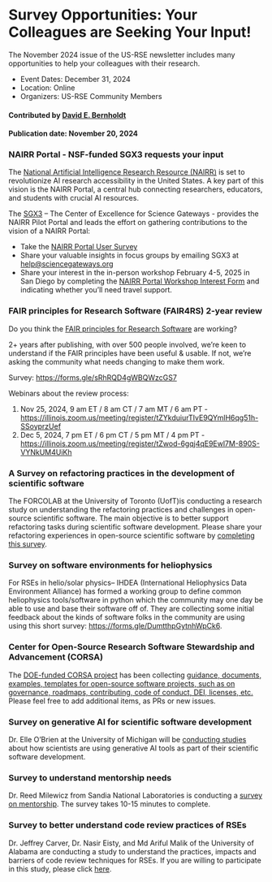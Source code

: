 # Survey Opportunities: Your Colleagues are Seeking Your Input!

<!-- deck text start --> 
The November 2024 issue of the US-RSE newsletter includes many opportunities to help your colleagues with their research.
<!-- deck text ends -->

- Event Dates: December 31, 2024
- Location: Online
- Organizers: US-RSE Community Members

#### Contributed by [David E. Bernholdt](https://github.com/bernhold/)

#### Publication date: November 20, 2024

### NAIRR Portal - NSF-funded SGX3 requests your input

The [National Artificial Intelligence Research Resource (NAIRR)](https://new.nsf.gov/focus-areas/artificial-intelligence/nairr) is set to revolutionize AI research accessibility in the United States. A key part of this vision is the NAIRR Portal, a central hub connecting researchers, educators, and students with crucial AI resources.

The [SGX3](https://sciencegateways.org/) – The Center of Excellence for Science Gateways - provides the NAIRR Pilot Portal and leads the effort on gathering contributions to the vision of a NAIRR Portal:

- Take the [NAIRR Portal User Survey](https://ucsd.co1.qualtrics.com/jfe/form/SV_3BFOSCNgoaspZUG?Source=DirectEmail)
- Share your valuable insights in focus groups by emailing SGX3 at help@sciencegateways.org
- Share your interest in the in-person workshop February 4-5, 2025 in San Diego by completing the [NAIRR Portal Workshop Interest Form](https://docs.google.com/forms/d/e/1FAIpQLSeKp9qkdVqW2vPA1n4vjRYTArqcbYOjKUx-TIA3OIXFG9-MnA/viewform) and indicating whether you’ll need travel support.

### FAIR principles for Research Software (FAIR4RS) 2-year review

Do you think the [FAIR principles for Research Software](https://doi.org/10.15497/RDA00068) are working?

2+ years after publishing, with over 500 people involved, we’re keen to understand if the FAIR principles have been useful & usable. If not, we’re asking the community what needs changing to make them work.

Survey: <https://forms.gle/sRhRQD4gWBQWzcGS7>

Webinars about the review process:

1.	Nov 25, 2024, 9 am ET / 8 am CT / 7 am MT / 6 am PT - <https://illinois.zoom.us/meeting/register/tZYkduiurTIvE9QYmlH6qg51h-SSoyprzUef>
2.	Dec 5, 2024, 7 pm ET / 6 pm CT / 5 pm MT / 4 pm PT - <https://illinois.zoom.us/meeting/register/tZwod-6gqj4qE9Ewl7M-890S-VYNkUM4UiKh>

### A Survey on refactoring practices in the development of scientific software

The FORCOLAB at the University of Toronto (UofT)is conducting a research study on understanding the refactoring practices and challenges in open-source scientific software. The main objective is to better support refactoring tasks during scientific software development. Please share your refactoring experiences in open-source scientific software by [completing this survey](https://forms.office.com/pages/responsepage.aspx?id=JsKqeAMvTUuQN7RtVsVSEDG3WKvjM4pHu7QCZXS8hkhUNFVWQTA1RDIzNkZYSjNDMzNSM1VSVjVPMi4u).

### Survey on software environments for heliophysics

For RSEs in helio/solar physics– IHDEA (International Heliophysics Data Environment Alliance) has formed a working group to define common heliophysics tools/software in python which the community may one day be able to use and base their software off of. They are collecting some initial feedback about the kinds of software folks in the community are using using this short survey: <https://forms.gle/DumtthpGytnhWpCk6>.

### Center for Open-Source Research Software Stewardship and Advancement (CORSA)

The [DOE-funded CORSA project](https://corsa.center/) has been collecting [guidance, documents, examples, templates for open-source software projects, such as on governance, roadmaps, contributing, code of conduct, DEI, licenses, etc.](https://github.com/corsa-center/oss-documents/blob/main/README.md) Please feel free to add additional items, as PRs or new issues.

### Survey on generative AI for scientific software development

Dr. Elle O’Brien at the University of Michigan will be [conducting studies](https://docs.google.com/forms/d/e/1FAIpQLSc1_p82Rglu6r4cTIvms823SuCvb81ygWBBRWvhdLP6eyV4nQ/viewform) about how scientists are using generative AI tools as part of their scientific software development.

### Survey to understand mentorship needs

Dr. Reed Milewicz from Sandia National Laboratories is conducting a [survey on mentorship](https://snl-survey.sandia.gov/surveys/mentorship-survey-usrse). The survey takes 10-15 minutes to complete.

### Survey to better understand code review practices of RSEs

Dr. Jeffrey Carver, Dr. Nasir Eisty, and Md Ariful Malik of the University of Alabama are conducting a study to understand the practices, impacts and barriers of code review techniques for RSEs.
If you are willing to participate in this study, please click [here](https://universityofalabama.az1.qualtrics.com/jfe/form/SV_3Jz2d6Ex2jLcDY2).

<!---
Publish: yes
Topics: ai for better development, software engineering
--->
